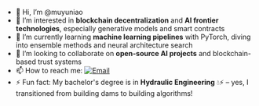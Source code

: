 - 👋 Hi, I’m @muyuniao
- 👀 I’m interested in **blockchain decentralization** and **AI frontier technologies**, especially generative models and smart contracts
- 🌱 I’m currently learning **machine learning pipelines** with PyTorch, diving into ensemble methods and neural architecture search
- 💞️ I’m looking to collaborate on **open-source AI projects** and blockchain-based trust systems
- 📫 How to reach me: [![Email](https://img.shields.io/badge/-liyunhe02@gmail.com-0078D4?style=flat&logo=gmail&logoColor=white)](mailto:liyunhe02@gmail.com)
- ⚡ Fun fact: My bachelor's degree is in **Hydraulic Engineering** 💧⚡ – yes, I transitioned from building dams to building algorithms!

<!---
muyuniao/muyuniao is a ✨ special ✨ repository because its `README.md` (this file) appears on your GitHub profile.
You can click the Preview link to take a look at your changes.
--->
